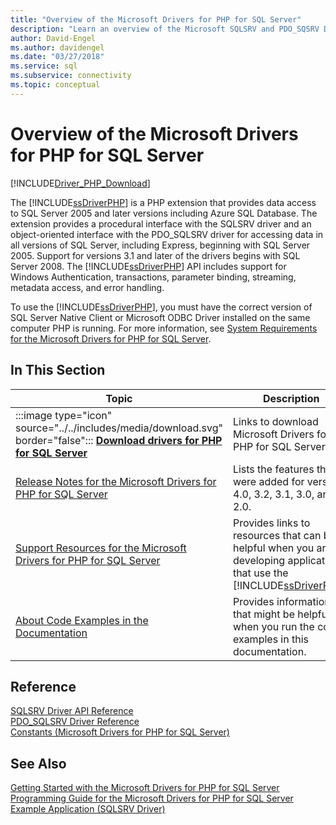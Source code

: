 ```yaml
---
title: "Overview of the Microsoft Drivers for PHP for SQL Server"
description: "Learn an overview of the Microsoft SQLSRV and PDO_SQSRV Drivers for PHP for SQL Server and how you can use them in a PHP application for database access."
author: David-Engel
ms.author: davidengel
ms.date: "03/27/2018"
ms.service: sql
ms.subservice: connectivity
ms.topic: conceptual
---
```

# Overview of the Microsoft Drivers for PHP for SQL Server

[!INCLUDE[Driver_PHP_Download](../../includes/driver_php_download.md)]

The [!INCLUDE[ssDriverPHP](../../includes/ssdriverphp_md.md)] is a PHP extension that provides data access to SQL Server 2005 and later versions including Azure SQL Database. The extension provides a procedural interface with the SQLSRV driver and an object-oriented interface with the PDO_SQLSRV driver for accessing data in all versions of SQL Server, including Express, beginning with SQL Server 2005. Support for versions 3.1 and later of the drivers begins with SQL Server 2008. The [!INCLUDE[ssDriverPHP](../../includes/ssdriverphp_md.md)] API includes support for Windows Authentication, transactions, parameter binding, streaming, metadata access, and error handling.  
  
To use the [!INCLUDE[ssDriverPHP](../../includes/ssdriverphp_md.md)], you must have the correct version of SQL Server Native Client or Microsoft ODBC Driver installed on the same computer PHP is running.  For more information, see [System Requirements for the Microsoft Drivers for PHP for SQL Server](../../connect/php/system-requirements-for-the-php-sql-driver.md).  
  
## In This Section  
  
|Topic|Description|  
|---------|---------------|  
| :::image type="icon" source="../../includes/media/download.svg" border="false"::: **[Download drivers for PHP for SQL Server](download-drivers-php-sql-server.md)** | Links to download Microsoft Drivers for PHP for SQL Server. |
|[Release Notes for the Microsoft Drivers for PHP for SQL Server](../../connect/php/release-notes-php-sql-driver.md)|Lists the features that were added for versions 4.0, 3.2, 3.1, 3.0, and 2.0.|  
|[Support Resources for the Microsoft Drivers for PHP for SQL Server](../../connect/php/support-resources-for-the-php-sql-driver.md)|Provides links to resources that can be helpful when you are developing applications that use the [!INCLUDE[ssDriverPHP](../../includes/ssdriverphp_md.md)].|  
|[About Code Examples in the Documentation](../../connect/php/about-code-examples-in-the-documentation.md)|Provides information that might be helpful when you run the code examples in this documentation.|  

## Reference

[SQLSRV Driver API Reference](../../connect/php/sqlsrv-driver-api-reference.md)  
[PDO_SQLSRV Driver Reference](../../connect/php/pdo-sqlsrv-driver-reference.md)  
[Constants &#40;Microsoft Drivers for PHP for SQL Server&#41;](../../connect/php/constants-microsoft-drivers-for-php-for-sql-server.md)  

## See Also

[Getting Started with the Microsoft Drivers for PHP for SQL Server](../../connect/php/getting-started-with-the-php-sql-driver.md)  
[Programming Guide for the Microsoft Drivers for PHP for SQL Server](../../connect/php/programming-guide-for-php-sql-driver.md)  
[Example Application &#40;SQLSRV Driver&#41;](../../connect/php/example-application-sqlsrv-driver.md)  
